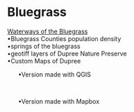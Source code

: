 
# Bluegrass
<head>
  <style>p.indent{ padding-left: 1.8em }</style>

<a href= https://kathleengkilcoyne.github.io/Bluegrass/Waterways> Waterways of the Bluegrass </a> <br>
•Bluegrass Counties population density <br>
•springs of the bluegrass <br>
•geotiff layers of Dupree Nature Preserve <br>
•Custom Maps of Dupree <br>
<p class="indent">•Version made with QGIS </p><br>
<p class="indent">•Version made with Mapbox</p>
 </head>
